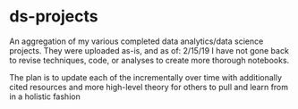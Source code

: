 # ds-projects

An aggregation of my various completed data analytics/data science projects.
They were uploaded as-is, and as of: 2/15/19
I have not gone back to revise techniques, code, or analyses to create more thorough notebooks. 

The plan is to update each of the incrementally over time with additionally cited resources and more high-level
theory for others to pull and learn from in a holistic fashion

